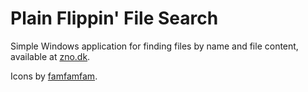 Plain Flippin' File Search
==========================

Simple Windows application for finding files by name and file content, available at [zno.dk](http://zno.dk/pfsearch).

Icons by [famfamfam](http://famfamfam.com).